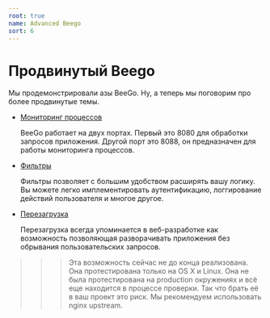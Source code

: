 ```yaml
---
root: true
name: Advanced Beego
sort: 6
---
```


# Продвинутый Beego

Мы продемонстрировали азы BeeGo. Ну, а теперь мы поговорим про более продвинутые темы.

- [Мониторинг процессов](./monitor.md)

  BeeGo работает на двух портах. Первый это 8080 для обработки запросов приложения. Другой порт это 8088, он предназначен для работы мониторинга процессов.

- [Фильтры](../mvc/controller/filter.md)

  Фильтры позволяет с большим удобством расширять вашу логику. Вы можете легко имплементировать аутентификацию, логгирование действий пользователя и многое другое.

- [Перезагрузка](./reload.md)

  Перезагрузка всегда упоминается в веб-разработке как возможность позволяющая разворачивать приложения без обрывания пользовательских запросов.

>>> Эта возможность сейчас не до конца реализована. Она протестирована только на OS X и Linux. Она не была протестирована на production окружениях и всё еще находится в процессе проверки. Так что брать её в ваш проект это риск. Мы рекомендуем использовать nginx upstream.
